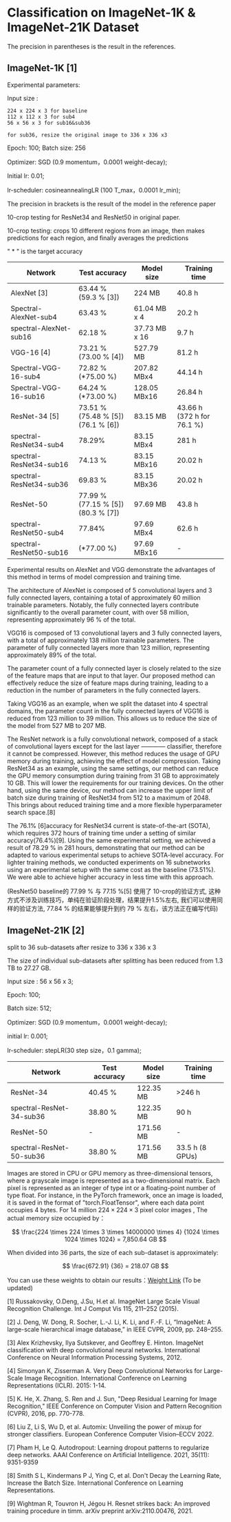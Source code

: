 # Classification on ImageNet-1K & ImageNet-21K Dataset

The precision in parentheses is the result in the references.

## ImageNet-1K [1]

Experimental parameters:

Input size :

    224 x 224 x 3 for baseline
    112 x 112 x 3 for sub4
    56 x 56 x 3 for sub16&sub36

    for sub36, resize the original image to 336 x 336 x3

Epoch: 100;   Batch size: 256

Optimizer: SGD (0.9 momentum，0.0001 weight-decay);

Initial lr: 0.01;

lr-scheduler: cosineannealingLR (100 T_max，0.0001 lr_min);

The precision in brackets is the result of the model in the reference paper

10-crop testing for ResNet34 and ResNet50 in original paper.

10-crop testing: crops 10 different regions from an image, then makes predictions for each region, and finally averages the predictions

" * " is the target accuracy

| Network     | Test accuracy | Model size | Training time|
| ----------- |  ------------- | --- | --- |
|AlexNet [3]|63.44 % <br> (59.3 % [3])| 224 MB | 40.8 h |
|Spectral-AlexNet-sub4| 63.43 % | 61.04 MB x 4 | 20.2 h |
|spectral-AlexNet-sub16| 62.18 % | 37.73 MB x 16 | 9.7 h |
|VGG-16 [4]|73.21 % <br> (73.00 % [4])| 527.79 MB | 81.2 h |
|Spectral-VGG-16-sub4| 72.82 % (*75.00 %) | 207.82 MBx4 | 44.14 h |
|Spectral-VGG-16-sub16| 64.24 % (*73.00 %)| 128.05 MBx16 | 26.84 h |
|ResNet-34 [5] |73.51 % <br> (75.48 % [5]) <br> (76.1 % [6])| 83.15 MB | 43.66 h <br> (372 h for 76.1 %)|
|spectral-ResNet34-sub4| 78.29% | 83.15 MBx4 | 281 h |
|spectral-ResNet34-sub16| 74.13 %| 83.15 MBx16 | 20.02 h |
|spectral-ResNet34-sub36| 69.83 % | 83.15 MBx36 | 20.02 h |
|ResNet-50| 77.99 % <br> (77.15 % [5]) <br> (80.3 % [7]) |97.69 MB| 43.8 h |
|spectral-ResNet50-sub4 | 77.84% | 97.69 MBx4 | 62.6 h |
|spectral-ResNet50-sub16 | (*77.00 %) | 97.69 MBx16 | - |

Experimental results on AlexNet and VGG demonstrate the advantages of this method in terms of model compression and training time.

The architecture of AlexNet is composed of 5 convolutional layers and 3 fully connected layers, containing a total of approximately 60 million trainable parameters.
Notably, the fully connected layers contribute significantly to the overall parameter count, with over 58 million, representing approximately 96 % of the total. 

VGG16 is composed of 13 convolutional layers and 3 fully connected layers, with a total of approximately 138 million trainable parameters. 
The parameter of fully connected layers more than 123 million, representing approximately 89% of the total.

The parameter count of a fully connected layer is closely related to the size of the feature maps that are input to that layer. 
Our proposed method can effectively reduce the size of feature maps during training, leading to a reduction in the number of parameters in the fully connected layers.

Taking VGG16 as an example, when we split the dataset into 4 spectral domains, the parameter count in the fully connected layers of VGG16 is reduced from 123 million to 39 million. 
This allows us to reduce the size of the model from 527 MB to 207 MB.

The ResNet network is a fully convolutional network, composed of a stack of convolutional layers except for the last layer ———— classifier, therefore it cannot be compressed. 
However, this method reduces the usage of GPU memory during training, achieving the effect of model compression.
Taking ResNet34 as an example, using the same settings, our method can reduce the GPU memory consumption during training from 31 GB to approximately 10 GB. 
This will lower the requirements for our training devices. 
On the other hand, using the same device, our method can increase the upper limit of batch size during training of ResNet34 from 512 to a maximum of 2048. 
This brings about reduced training time and a more flexible hyperparameter search space.[8]

The 76.1% [6]accuracy for ResNet34 current is state-of-the-art (SOTA), which requires 372 hours of training time under a setting of similar accuracy(76.4%)[9]. 
Using the same experimental setting, we achieved a result of 78.29 % in 281 hours, demonstrating that our method can be adapted to various experimental setups to achieve SOTA-level accuracy. 
For lighter training methods, we conducted experiments on 16 subnetworks using an experimental setup with the same cost as the baseline (73.51%). 
We were able to achieve higher accuracy in less time with this approach.

(ResNet50 baseline的 77.99 % 与 77.15 %[5] 使用了 10-crop的验证方式, 这种方式不涉及训练技巧，单纯在验证阶段处理，结果提升1.5%左右, 
我们可以使用同样的验证方法, 77.84 % 的结果能够提升到约 79 % 左右，该方法正在编写代码)


## ImageNet-21K [2]

split to 36 sub-datasets after resize to 336 x 336 x 3

The size of individual sub-datasets after splitting has been reduced from 1.3 TB to 27.27 GB.

Input size : 56 x 56 x 3;

Epoch: 100;

Batch size: 512;

Optimizer: SGD (0.9 momentum，0.0001 weight-decay);

initial lr: 0.001;

lr-scheduler: stepLR(30 step size，0.1 gamma);

| Network     | Test accuracy | Model size | Training time|
| ----------- |  ------------- | --- | --- |
|ResNet-34| 40.45 % | 122.35 MB | >246 h  |
|spectral-ResNet-34-sub36| 38.80 % | 122.35 MB | 90 h |
|ResNet-50| - | 171.56 MB | - |
|spectral-ResNet-50-sub36| 38.80 % | 171.56 MB | 33.5 h (8 GPUs) |

Images are stored in CPU or GPU memory as three-dimensional tensors, where a grayscale image is represented as a two-dimensional matrix. 
Each pixel is represented as an integer of type int or a floating-point number of type float. 
For instance, in the PyTorch framework, once an image is loaded, it is saved in the format of "torch.FloatTensor", where each data point occupies 4 bytes.
For 14 million $224 \times 224 \times 3$ pixel color images , The actual memory size occupied by：

$$
\frac{224 \times 224 \times 3 \times 14000000 \times 4} {1024 \times 1024 \times 1024} = 7,850.64 GB
$$

When divided into 36 parts, the size of each sub-dataset is approximately:

$$
\frac{672.91} {36} = 218.07 GB
$$ 

You can use these weights to obtain our results：[Weight Link](https://pan.baidu.com/s/1PxdMktuot0MF5OJE0BF0UQ?pwd=wiyq) (To be updated)

[1] Russakovsky, O.Deng, J.Su, H.et al. ImageNet Large Scale Visual Recognition Challenge. Int J Comput Vis 115, 211–252 (2015). 

[2] J. Deng, W. Dong, R. Socher, L.-J. Li, K. Li, and F.-F. Li, “ImageNet: A large-scale hierarchical image database,” in IEEE CVPR, 2009, pp. 248–255.

[3] Alex Krizhevsky, Ilya Sutskever, and Geoffrey E. Hinton. ImageNet classification with deep convolutional neural networks. International Conference on Neural Information Processing Systems, 2012.

[4] Simonyan K, Zisserman A. Very Deep Convolutional Networks for Large-Scale Image Recognition. International Conference on Learning Representations (ICLR). 2015: 1-14.

[5] K. He, X. Zhang, S. Ren and J. Sun, "Deep Residual Learning for Image Recognition," IEEE Conference on Computer Vision and Pattern Recognition (CVPR), 2016, pp. 770-778.

[6] Liu Z, Li S, Wu D, et al. Automix: Unveiling the power of mixup for stronger classifiers. European Conference Computer Vision–ECCV 2022.

[7] Pham H, Le Q. Autodropout: Learning dropout patterns to regularize deep networks. AAAI Conference on Artificial Intelligence. 2021, 35(11): 9351-9359

[8] Smith S L, Kindermans P J, Ying C, et al. Don't Decay the Learning Rate, Increase the Batch Size. International Conference on Learning Representations.

[9] Wightman R, Touvron H, Jégou H. Resnet strikes back: An improved training procedure in timm. arXiv preprint arXiv:2110.00476, 2021.
